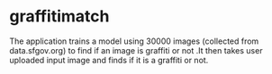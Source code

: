 # graffitimatch
The application trains a model using 30000 images (collected from data.sfgov.org) to find if an image is graffiti or not .It then takes user uploaded input image and finds if it is a graffiti or not.
